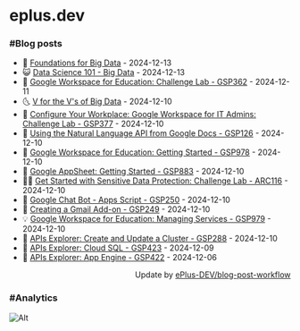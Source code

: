 # eplus.dev

### #Blog posts

<!-- BLOG-POST-LIST:START -->
 - 🧰 [Foundations for Big Data](https://eplus.dev/foundations-for-big-data) - 2024-12-13
 - 😺 [Data Science 101 - Big Data](https://eplus.dev/data-science-101-big-data) - 2024-12-13
 - 🗽 [Google Workspace for Education: Challenge Lab - GSP362](https://eplus.dev/google-workspace-for-education-challenge-lab-gsp362) - 2024-12-11
 - 🌜 [V for the V&#39;s of Big Data](https://eplus.dev/v-for-the-vs-of-big-data) - 2024-12-10
 - 📝 [Configure Your Workplace: Google Workspace for IT Admins: Challenge Lab - GSP377](https://eplus.dev/configure-your-workplace-google-workspace-for-it-admins-challenge-lab-gsp377) - 2024-12-10
 - 🚀 [Using the Natural Language API from Google Docs - GSP126](https://eplus.dev/using-the-natural-language-api-from-google-docs-gsp126) - 2024-12-10
 - 💼 [Google Workspace for Education: Getting Started - GSP978](https://eplus.dev/google-workspace-for-education-getting-started-gsp978) - 2024-12-10
 - 🦣 [Google AppSheet: Getting Started - GSP883](https://eplus.dev/google-appsheet-getting-started-gsp883) - 2024-12-10
 - 👨‍🏫 [Get Started with Sensitive Data Protection: Challenge Lab - ARC116](https://eplus.dev/get-started-with-sensitive-data-protection-challenge-lab-arc116) - 2024-12-10
 - 🔭 [Google Chat Bot - Apps Script - GSP250](https://eplus.dev/google-chat-bot-apps-script-gsp250) - 2024-12-10
 - 🤡 [Creating a Gmail Add-on - GSP249](https://eplus.dev/creating-a-gmail-add-on-gsp249) - 2024-12-10
 - 💡 [Google Workspace for Education: Managing Services - GSP979](https://eplus.dev/google-workspace-for-education-managing-services-gsp979) - 2024-12-10
 - 🦣 [APIs Explorer: Create and Update a Cluster - GSP288](https://eplus.dev/apis-explorer-create-and-update-a-cluster-gsp288) - 2024-12-10
 - 💪 [APIs Explorer: Cloud SQL - GSP423](https://eplus.dev/apis-explorer-cloud-sql-gsp423) - 2024-12-09
 - 🤡 [APIs Explorer: App Engine - GSP422](https://eplus.dev/apis-explorer-app-engine-gsp422) - 2024-12-06<!-- BLOG-POST-LIST:END -->

<div align="right">
  Update by <a target="_blank"
    href="https://github.com/ePlus-DEV/blog-post-workflow">ePlus-DEV/blog-post-workflow</a>
</div>

### #Analytics
![Alt](https://repobeats.axiom.co/api/embed/9990f7cddfbad8d834990b10ccad05f81ac1096f.svg "Repobeats analytics image")
